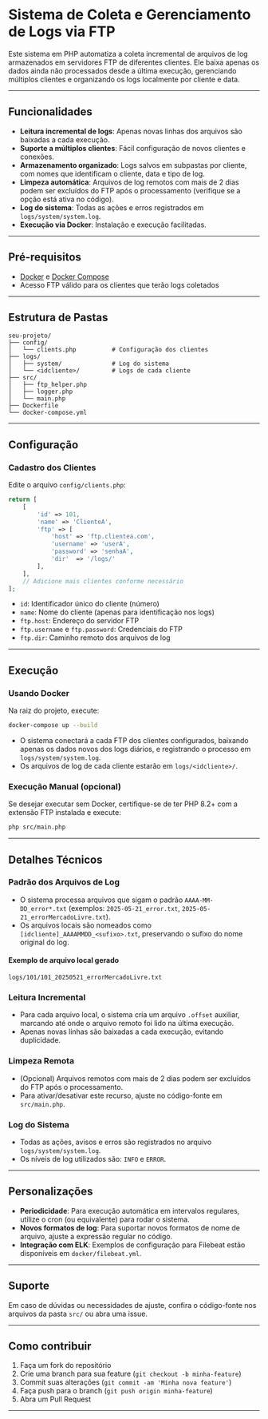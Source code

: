 # Sistema de Coleta e Gerenciamento de Logs via FTP

Este sistema em PHP automatiza a coleta incremental de arquivos de log armazenados em servidores FTP de diferentes clientes. Ele baixa apenas os dados ainda não processados desde a última execução, gerenciando múltiplos clientes e organizando os logs localmente por cliente e data.

---

## Funcionalidades

- **Leitura incremental de logs**: Apenas novas linhas dos arquivos são baixadas a cada execução.
- **Suporte a múltiplos clientes**: Fácil configuração de novos clientes e conexões.
- **Armazenamento organizado**: Logs salvos em subpastas por cliente, com nomes que identificam o cliente, data e tipo de log.
- **Limpeza automática**: Arquivos de log remotos com mais de 2 dias podem ser excluídos do FTP após o processamento (verifique se a opção está ativa no código).
- **Log do sistema**: Todas as ações e erros registrados em `logs/system/system.log`.
- **Execução via Docker**: Instalação e execução facilitadas.

---

## Pré-requisitos

- [Docker](https://www.docker.com/) e [Docker Compose](https://docs.docker.com/compose/)
- Acesso FTP válido para os clientes que terão logs coletados

---

## Estrutura de Pastas

```
seu-projeto/
├── config/
│   └── clients.php          # Configuração dos clientes
├── logs/
│   ├── system/              # Log do sistema
│   └── <idcliente>/         # Logs de cada cliente
├── src/
│   ├── ftp_helper.php
│   ├── logger.php
│   └── main.php
├── Dockerfile
└── docker-compose.yml
```

---

## Configuração

### Cadastro dos Clientes

Edite o arquivo `config/clients.php`:

```php
return [
    [
        'id' => 101,
        'name' => 'ClienteA',
        'ftp' => [
            'host' => 'ftp.clientea.com',
            'username' => 'userA',
            'password' => 'senhaA',
            'dir'  => '/logs/'
        ],
    ],
    // Adicione mais clientes conforme necessário
];
```

- `id`: Identificador único do cliente (número)
- `name`: Nome do cliente (apenas para identificação nos logs)
- `ftp.host`: Endereço do servidor FTP
- `ftp.username` e `ftp.password`: Credenciais do FTP
- `ftp.dir`: Caminho remoto dos arquivos de log

---

## Execução

### Usando Docker

Na raiz do projeto, execute:

```sh
docker-compose up --build
```

- O sistema conectará a cada FTP dos clientes configurados, baixando apenas os dados novos dos logs diários, e registrando o processo em `logs/system/system.log`.
- Os arquivos de log de cada cliente estarão em `logs/<idcliente>/`.

### Execução Manual (opcional)

Se desejar executar sem Docker, certifique-se de ter PHP 8.2+ com a extensão FTP instalada e execute:

```sh
php src/main.php
```

---

## Detalhes Técnicos

### Padrão dos Arquivos de Log

- O sistema processa arquivos que sigam o padrão `AAAA-MM-DD_error*.txt` (exemplos: `2025-05-21_error.txt`, `2025-05-21_errorMercadoLivre.txt`).
- Os arquivos locais são nomeados como `[idcliente]_AAAAMMDD_<sufixo>.txt`, preservando o sufixo do nome original do log.

#### Exemplo de arquivo local gerado

```
logs/101/101_20250521_errorMercadoLivre.txt
```

### Leitura Incremental

- Para cada arquivo local, o sistema cria um arquivo `.offset` auxiliar, marcando até onde o arquivo remoto foi lido na última execução.
- Apenas novas linhas são baixadas a cada execução, evitando duplicidade.

### Limpeza Remota

- (Opcional) Arquivos remotos com mais de 2 dias podem ser excluídos do FTP após o processamento.
- Para ativar/desativar este recurso, ajuste no código-fonte em `src/main.php`.

### Log do Sistema

- Todas as ações, avisos e erros são registrados no arquivo `logs/system/system.log`.
- Os níveis de log utilizados são: `INFO` e `ERROR`.

---

## Personalizações

- **Periodicidade**: Para execução automática em intervalos regulares, utilize o cron (ou equivalente) para rodar o sistema.
- **Novos formatos de log**: Para suportar novos formatos de nome de arquivo, ajuste a expressão regular no código.
- **Integração com ELK**: Exemplos de configuração para Filebeat estão disponíveis em `docker/filebeat.yml`.

---

## Suporte

Em caso de dúvidas ou necessidades de ajuste, confira o código-fonte nos arquivos da pasta `src/` ou abra uma issue.

---

## Como contribuir

1. Faça um fork do repositório
2. Crie uma branch para sua feature (`git checkout -b minha-feature`)
3. Commit suas alterações (`git commit -am 'Minha nova feature'`)
4. Faça push para o branch (`git push origin minha-feature`)
5. Abra um Pull Request

---
